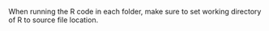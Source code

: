 When running the R code in each folder, make sure to set working directory of R to source file location.
